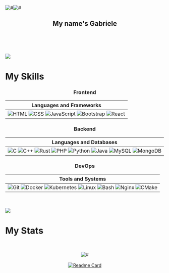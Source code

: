 ![#](gif/hello-black.gif#gh-light-mode-only)![#](gif/hello-white.gif#gh-dark-mode-only)
<h2 align="center">My name's Gabriele</h2>

<br/>
<!--Throughout my experience in the field of computer science, I've acquired the foundations of software development. This has equipped me to swiftly grasp new technologies, allowing me to bring new ideas to fruition-->

 <!--I firmly believe in the power of continuous learning and am always eager to expand my knowledge horizons-->

<br /><br />
<img  src="gif/redline.gif">

<!--# <img src="https://user-images.githubusercontent.com/74038190/212284087-bbe7e430-757e-4901-90bf-4cd2ce3e1852.gif" alt="GIF" height="35px"> My Skills-->
# My Skills

<div align="center">

### Frontend
 
| Languages and Frameworks |
|--------------------------|
| ![HTML](https://skillicons.dev/icons?i=html) ![CSS](https://skillicons.dev/icons?i=css) ![JavaScript](https://skillicons.dev/icons?i=js) ![Bootstrap](https://skillicons.dev/icons?i=bootstrap) ![React](https://skillicons.dev/icons?i=react) |

</div>

<div align="center">

### Backend
 
| Languages and Databases |
|-------------------------|
| ![C](https://skillicons.dev/icons?i=c) ![C++](https://skillicons.dev/icons?i=cpp) ![Rust](https://skillicons.dev/icons?i=rust) ![PHP](https://skillicons.dev/icons?i=php) ![Python](https://skillicons.dev/icons?i=python) ![Java](https://skillicons.dev/icons?i=java) ![MySQL](https://skillicons.dev/icons?i=mysql) ![MongoDB](https://skillicons.dev/icons?i=mongodb) |

</div>

<div align="center">

### DevOps

| Tools and Systems |
|-------------------|
| ![Git](https://skillicons.dev/icons?i=git) ![Docker](https://skillicons.dev/icons?i=docker) ![Kubernetes](https://skillicons.dev/icons?i=kubernetes) ![Linux](https://skillicons.dev/icons?i=linux) ![Bash](https://skillicons.dev/icons?i=bash) ![Nginx](https://skillicons.dev/icons?i=nginx) ![CMake](https://skillicons.dev/icons?i=cmake) |

</div>

<br /><br />
<img  src="gif/redline.gif">

<!--# <img src="https://github.com/Anmol-Baranwal/Cool-GIFs-For-GitHub/assets/74038190/0b335028-1d3d-4ee5-b5b3-a373d499be7e" height="50px"> My Stats-->
# My Stats
<br />
<div align="center">

![#](https://github-readme-stats.vercel.app/api?username=gabrymn&theme=tokyonight&show_icons=true)
<br/><br/>
[![Readme Card](https://github-readme-stats.vercel.app/api/pin/?username=gabrymn&repo=my-own-git&theme=tokyonight)](https://github.com/gabrymn/my-own-git)

</div>

